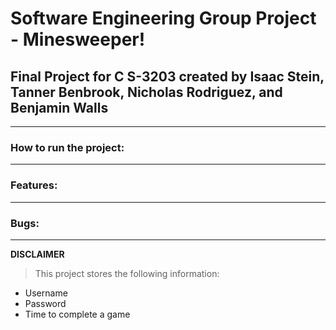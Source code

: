 # Software Engineering Group Project - Minesweeper!
## Final Project for C S-3203 created by Isaac Stein, Tanner Benbrook, Nicholas Rodriguez, and Benjamin Walls
---
### How to run the project:
---
### Features:
---
### Bugs:
---
**DISCLAIMER**
> This project stores the following information:
- Username
- Password
- Time to complete a game
